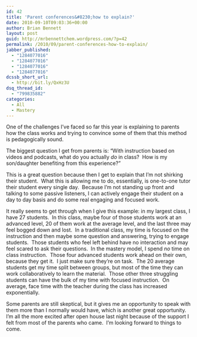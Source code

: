 ```yaml
---
id: 42
title: 'Parent conferences&#8230;how to explain?'
date: 2010-09-10T09:03:36+00:00
author: Brian Bennett
layout: post
guid: http://mrbennettchem.wordpress.com/?p=42
permalink: /2010/09/parent-conferences-how-to-explain/
jabber_published:
  - "1284077016"
  - "1284077016"
  - "1284077016"
  - "1284077016"
dcssb_short_url:
  - http://bit.ly/QxHz3U
dsq_thread_id:
  - "799835882"
categories:
  - All
  - Mastery
---
```

One of the challenges I&#8217;ve faced so far this year is explaining to parents how the class works and trying to convince some of them that this method is pedagogically sound.

The biggest question I get from parents is: &#8220;With instruction based on videos and podcasts, what do you actually _do_ in class?  How is my son/daughter benefiting from this experience?&#8221;

This is a great question because then I get to explain that I&#8217;m not shirking their student.  What this is allowing me to do, essentially, is one-to-one tutor their student every single day.  Because I&#8217;m not standing up front and talking to some passive listeners, I can actively engage their student on a day to day basis and do some real engaging and focused work.

It really seems to get through when I give this example: in my largest class, I have 27 students.  In this class, maybe four of those students work at an advanced level, 20 of them work at the average level, and the last three may feel bogged down and lost.  In a traditional class, my time is focused on the instruction and then maybe some question and answering, trying to engage students.  Those students who feel left behind have no interaction and may feel scared to ask their questions.  In the mastery model, I spend _no_ time on class instruction.  Those four advanced students work ahead on their own, because they get it.  I just make sure they&#8217;re on task.  The 20 average students get my time split between groups, but most of the time they can work collaboratively to learn the material.  Those other three struggling students can have the bulk of my time with focused instruction.  On average, face time with the teacher during the class has increased exponentially.

Some parents are still skeptical, but it gives me an opportunity to speak with them more than I normally would have, which is another great opportunity.  I&#8217;m all the more excited after open house last night because of the support I felt from most of the parents who came.  I&#8217;m looking forward to things to come.